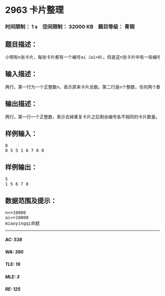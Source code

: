 # 2963 卡片整理   
### 时间限制： 1 s&nbsp;&nbsp;&nbsp;&nbsp;空间限制： 32000 KB&nbsp;&nbsp;&nbsp;&nbsp;题目等级： 青铜  
## 题目描述：  

<pre>
小明有n张卡片，每张卡片都有一个编号ai（ai>0），但是这n张卡片中有一些编号是重复的，他想把重复的只留下一张，其余的扔掉，统计出剩下的卡片数，并且把它们按编号从小到大排好，但卡片数量不少，比较繁琐，想请你帮忙用编程来解决问题。
</pre>
  
  
## 输入描述：  

<pre>
两行。第一行为一个正整数n，表示原来卡片总数。第二行是n个整数，任何两个数之间用一个空格分隔，表示卡片的编号（都是正整数）。
</pre>
  
  
## 输出描述：  

<pre>
两行。第一行一个正整数，表示去掉重复卡片之后剩余编号各不相同的卡片数量。第二行是这些剩余卡片从小到大排列的卡片编号。
</pre>
  
  
## 样例输入：  

<pre>
8
8 5 5 1 6 7 6 8
</pre>
  
  
## 样例输出：  

<pre>
5
1 5 6 7 8
</pre>
  
  
## 数据范围及提示：  

<pre>
n<=10000
ai<=10000
miaoyingqi命题
</pre>
  
  
***  

##### AC: 538  
##### WA: 390  
##### TLE: 19  
##### MLE: 3  
##### RE: 125  
